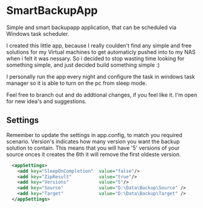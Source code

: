# SmartBackupApp
Simple and smart backupapp application, that can be scheduled via Windows task scheduler.

I created this little app, because I really coulden't find any simple and free solutions for my Virtual machines to get automaticly pushed into to my NAS when i felt it was nessary. So i decided to stop wasting time looking for something simple, and just decided build something simple :) 

I personally run the app every night and configure the task in windows task manager so it is able to turn on the pc from sleep mode. 

Feel free to branch out and do addtional changes, if you feel like it. I'm open for new idea's and suggestions.


## Settings
Remember to update the settings in app.config, to match you required scenario. Version's indicates how many version you want the backup solution to contain. This means that you will have '5' versions of your source onces it creates the 6th it will remove the first oldeste version.

```xml
  <appSettings>
    <add key="SleepOnCompletion"  value="false"/> 
    <add key="ZipResult"          value="true"/>
    <add key="Versions"           value="5"/>
    <add key="Source"             value="D:\Data\Backup\Source" />
    <add key="Target"             value="D:\Data\Backup\Target" />
  </appSettings>
```
